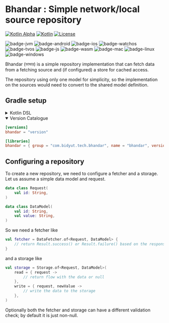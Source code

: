 # Bhandar : Simple network/local source repository

[![Kotlin Alpha](https://kotl.in/badges/alpha.svg)](https://kotlinlang.org/docs/components-stability.html)
[![Kotlin](https://img.shields.io/badge/Kotlin-2.0.0-purple.svg?style=flat&logo=kotlin)](https://kotlinlang.org)
[![License](https://img.shields.io/badge/License-CC_BY_SA_4.0-blue.svg)](https://github.com/bidrohi/seahorse/blob/master/LICENSE.md)

![badge-jvm](http://img.shields.io/badge/platform-jvm-DB413D.svg?style=flat)
![badge-android](http://img.shields.io/badge/platform-android-6EDB8D.svg?style=flat)
![badge-ios](http://img.shields.io/badge/platform-ios-CDCDCD.svg?style=flat)
![badge-watchos](http://img.shields.io/badge/platform-watchos-C0C0C0.svg?style=flat)
![badge-tvos](http://img.shields.io/badge/platform-tvos-808080.svg?style=flat)
![badge-js](http://img.shields.io/badge/platform-js-DB413D.svg?style=flat)
![badge-wasm](http://img.shields.io/badge/platform-wasm-DB413D.svg?style=flat)
![badge-mac](http://img.shields.io/badge/platform-macos-111111.svg?style=flat)
![badge-linux](http://img.shields.io/badge/platform-linux-2D3F6C.svg?style=flat)
![badge-windows](http://img.shields.io/badge/platform-windows-4D76CD.svg?style=flat)

Bhandar (ভান্ডার) is a simple repository implementation that can fetch data from a fetching source and (if configured) a store for cached access.

The repository using only one model for simplicity, so the implementation on the sources would need to convert to the shared model definition.

## Gradle setup

<details>
<summary>Kotlin DSL</summary>

```kotlin
implementation("com.bidyut.tech.bhandar:bhandar:<version>")
```

</details>
<details open>
<summary>Version Catalogue</summary>

```toml
[versions]
bhandar = "version"

[libraries]
bhandar = { group = "com.bidyut.tech.bhandar", name = "bhandar", version.ref = "bhandar" }
```

</details>

## Configuring a repository

To create a new repository, we need to configure a fetcher and a storage. Let us assume a simple data model and request.
```kotlin
data class Request(
    val id: String,
)

data class DataModel(
    val id: String,
    val value: String,
)
```
 
So we need a fetcher like
```kotlin
val fetcher = DataFetcher.of<Request, DataModel> {
    // return Result.success() or Result.failure() based on the response
}
```
 
and a storage like
```kotlin
val storage = Storage.of<Request, DataModel>(
    read = { request -> 
        // return flow with the data or null
    },
    write = { request, newValue ->
        // write the data to the storage
    },
)
```

Optionally both the fetcher and storage can have a different validation check; by default it is just non-null.
